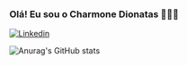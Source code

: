 ### Olá! Eu sou o Charmone Dionatas  👨🏾‍💻
[![Linkedin](https://img.shields.io/badge/LinkedIn-0077B5?style=for-the-badge&logo=linkedin&logoColor=white)](https://www.linkedin.com/in/charmone-rodrigues-725ba3290/)

![Anurag's GitHub stats](https://github-readme-stats.vercel.app/api?username=anuraghazra&show_icons=true&theme=radical)

